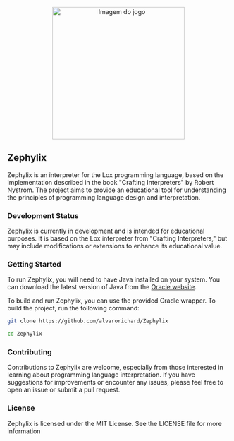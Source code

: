 
<p align="center">
  <img src="https://github.com/alvarorichard/Zephylix/assets/88117897/8f6f5a64-5a12-4b18-9b92-d6c18f0ecb34" alt="Imagem do jogo"  width="300" height="300" />
</p>

## Zephylix 

Zephylix is an interpreter for the Lox programming language, based on the implementation described in the book "Crafting Interpreters" by Robert Nystrom. The project aims to provide an educational tool for understanding the principles of programming language design and interpretation.

### Development Status

Zephylix is currently in development and is intended for educational purposes. It is based on the Lox interpreter from "Crafting Interpreters," but may include modifications or extensions to enhance its educational value.


### Getting Started

To run Zephylix, you will need to have Java installed on your system. You can download the latest version of Java from the [Oracle website](https://www.oracle.com/java/technologies/javase-jdk11-downloads.html).

To build and run Zephylix, you can use the provided Gradle wrapper. To build the project, run the following command:

```bash
git clone https://github.com/alvarorichard/Zephylix
```
    
```bash
cd Zephylix
```


### Contributing

Contributions to Zephylix are welcome, especially from those interested in learning about programming language interpretation. If you have suggestions for improvements or encounter any issues, please feel free to open an issue or submit a pull request.

### License

Zephylix is licensed under the MIT License. See the LICENSE file for more information
